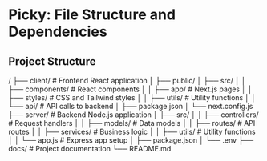 # Picky: File Structure and Dependencies

## Project Structure

/
├── client/ # Frontend React application
│ ├── public/
│ ├── src/
│ │ ├── components/ # React components
│ │ ├── app/ # Next.js pages
│ │ ├── styles/ # CSS and Tailwind styles
│ │ ├── utils/ # Utility functions
│ │ └── api/ # API calls to backend
│ ├── package.json
│ └── next.config.js
├── server/ # Backend Node.js application
│ ├── src/
│ │ ├── controllers/ # Request handlers
│ │ ├── models/ # Data models
│ │ ├── routes/ # API routes
│ │ ├── services/ # Business logic
│ │ ├── utils/ # Utility functions
│ │ └── app.js # Express app setup
│ ├── package.json
│ └── .env
├── docs/ # Project documentation
└── README.md